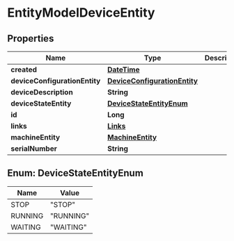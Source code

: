 
# EntityModelDeviceEntity

## Properties
Name | Type | Description | Notes
------------ | ------------- | ------------- | -------------
**created** | [**DateTime**](DateTime.md) |  |  [optional]
**deviceConfigurationEntity** | [**DeviceConfigurationEntity**](DeviceConfigurationEntity.md) |  |  [optional]
**deviceDescription** | **String** |  |  [optional]
**deviceStateEntity** | [**DeviceStateEntityEnum**](#DeviceStateEntityEnum) |  |  [optional]
**id** | **Long** |  |  [optional]
**links** | [**Links**](Links.md) |  |  [optional]
**machineEntity** | [**MachineEntity**](MachineEntity.md) |  |  [optional]
**serialNumber** | **String** |  |  [optional]


<a name="DeviceStateEntityEnum"></a>
## Enum: DeviceStateEntityEnum
Name | Value
---- | -----
STOP | &quot;STOP&quot;
RUNNING | &quot;RUNNING&quot;
WAITING | &quot;WAITING&quot;




